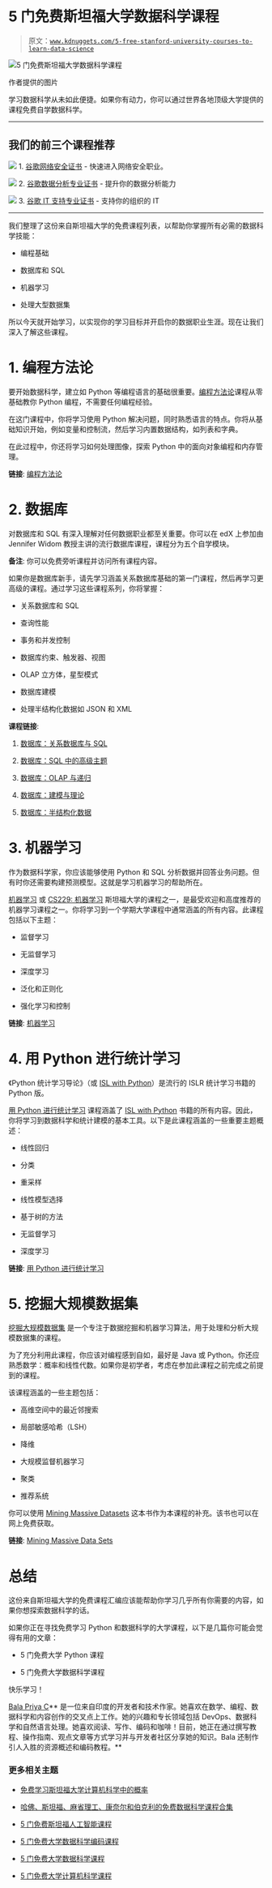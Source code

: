 # 5 门免费斯坦福大学数据科学课程

> 原文：[`www.kdnuggets.com/5-free-stanford-university-courses-to-learn-data-science`](https://www.kdnuggets.com/5-free-stanford-university-courses-to-learn-data-science)

![5 门免费斯坦福大学数据科学课程](img/e06d98c06e0c54446a579c6af8f4d9e8.png)

作者提供的图片

学习数据科学从未如此便捷。如果你有动力，你可以通过世界各地顶级大学提供的课程免费自学数据科学。

* * *

## 我们的前三个课程推荐

![](img/0244c01ba9267c002ef39d4907e0b8fb.png) 1\. [谷歌网络安全证书](https://www.kdnuggets.com/google-cybersecurity) - 快速进入网络安全职业。

![](img/e225c49c3c91745821c8c0368bf04711.png) 2\. [谷歌数据分析专业证书](https://www.kdnuggets.com/google-data-analytics) - 提升你的数据分析能力

![](img/0244c01ba9267c002ef39d4907e0b8fb.png) 3\. [谷歌 IT 支持专业证书](https://www.kdnuggets.com/google-itsupport) - 支持你的组织的 IT

* * *

我们整理了这份来自斯坦福大学的免费课程列表，以帮助你掌握所有必需的数据科学技能：

+   编程基础

+   数据库和 SQL

+   机器学习

+   处理大型数据集

所以今天就开始学习，以实现你的学习目标并开启你的数据职业生涯。现在让我们深入了解这些课程。

# 1\. 编程方法论

要开始数据科学，建立如 Python 等编程语言的基础很重要。[编程方法论](https://web.stanford.edu/class/archive/cs/cs106a/cs106a.1226/)课程从零基础教你 Python 编程，不需要任何编程经验。

在这门课程中，你将学习使用 Python 解决问题，同时熟悉语言的特点。你将从基础知识开始，例如变量和控制流，然后学习内置数据结构，如列表和字典。

在此过程中，你还将学习如何处理图像，探索 Python 中的面向对象编程和内存管理。

**链接**: [编程方法论](https://web.stanford.edu/class/archive/cs/cs106a/cs106a.1226/)

# 2\. 数据库

对数据库和 SQL 有深入理解对任何数据职业都至关重要。你可以在 edX 上参加由 Jennifer Widom 教授主讲的流行数据库课程，课程分为五个自学模块。

**备注**: 你可以免费旁听课程并访问所有课程内容。

如果你是数据库新手，请先学习涵盖关系数据库基础的第一门课程，然后再学习更高级的课程。通过学习这些课程系列，你将掌握：

+   关系数据库和 SQL

+   查询性能

+   事务和并发控制

+   数据库约束、触发器、视图

+   OLAP 立方体，星型模式

+   数据库建模

+   处理半结构化数据如 JSON 和 XML

**课程链接**:

1.  [数据库：关系数据库与 SQL](https://www.edx.org/learn/relational-databases/stanford-university-databases-relational-databases-and-sql)

1.  [数据库：SQL 中的高级主题](https://www.edx.org/learn/sql/stanford-university-databases-advanced-topics-in-sql)

1.  [数据库：OLAP 与递归](https://www.edx.org/learn/databases/stanford-university-databases-olap-and-recursion)

1.  [数据库：建模与理论](https://www.edx.org/learn/databases/stanford-university-databases-modeling-and-theory)

1.  [数据库：半结构化数据](https://www.edx.org/learn/relational-databases/stanford-university-databases-semistructured-data)

# 3\. 机器学习

作为数据科学家，你应该能够使用 Python 和 SQL 分析数据并回答业务问题。但有时你还需要构建预测模型。这就是学习机器学习的帮助所在。

[机器学习](https://www.youtube.com/playlist?list=PLoROMvodv4rNyWOpJg_Yh4NSqI4Z4vOYy) 或 [CS229: 机器学习](https://cs229.stanford.edu/) 斯坦福大学的课程之一，是最受欢迎和高度推荐的机器学习课程之一。你将学习到一个学期大学课程中通常涵盖的所有内容。此课程包括以下主题：

+   监督学习

+   无监督学习

+   深度学习

+   泛化和正则化

+   强化学习和控制

**链接**: [机器学习](https://www.youtube.com/playlist?list=PLoROMvodv4rNyWOpJg_Yh4NSqI4Z4vOYy)

# 4\. 用 Python 进行统计学习

《Python 统计学习导论》（或 [ISL with Python](https://www.statlearning.com/)）是流行的 ISLR 统计学习书籍的 Python 版。

[用 Python 进行统计学习](https://www.edx.org/learn/python/stanford-university-statistical-learning-with-python) 课程涵盖了 [ISL with Python](https://www.statlearning.com/) 书籍的所有内容。因此，你将学习到数据科学和统计建模的基本工具。以下是此课程涵盖的一些重要主题概述：

+   线性回归

+   分类

+   重采样

+   线性模型选择

+   基于树的方法

+   无监督学习

+   深度学习

**链接**: [用 Python 进行统计学习](https://www.edx.org/learn/python/stanford-university-statistical-learning-with-python)

# 5\. 挖掘大规模数据集

[挖掘大规模数据集](https://web.stanford.edu/class/cs246/) 是一个专注于数据挖掘和机器学习算法，用于处理和分析大规模数据集的课程。

为了充分利用此课程，你应该对编程感到自如，最好是 Java 或 Python。你还应熟悉数学：概率和线性代数。如果你是初学者，考虑在参加此课程之前完成之前提到的课程。

该课程涵盖的一些主题包括：

+   高维空间中的最近邻搜索

+   局部敏感哈希（LSH）

+   降维

+   大规模监督机器学习

+   聚类

+   推荐系统

你可以使用 [Mining Massive Datasets](http://www.mmds.org/) 这本书作为本课程的补充。该书也可以在网上免费获取。

**链接**: [Mining Massive Data Sets](https://web.stanford.edu/class/cs246/)

# 总结

这份来自斯坦福大学的免费课程汇编应该能帮助你学习几乎所有你需要的内容，如果你想探索数据科学的话。

如果你正在寻找免费学习 Python 和数据科学的大学课程，以下是几篇你可能会觉得有用的文章：

+   5 门免费大学 Python 课程

+   5 门免费大学数据科学课程

快乐学习！

**[](https://twitter.com/balawc27)**[Bala Priya C](https://www.kdnuggets.com/wp-content/uploads/bala-priya-author-image-update-230821.jpg)** 是一位来自印度的开发者和技术作家。她喜欢在数学、编程、数据科学和内容创作的交叉点上工作。她的兴趣和专长领域包括 DevOps、数据科学和自然语言处理。她喜欢阅读、写作、编码和咖啡！目前，她正在通过撰写教程、操作指南、观点文章等方式学习并与开发者社区分享她的知识。Bala 还制作引人入胜的资源概述和编码教程。**

### 更多相关主题

+   [免费学习斯坦福大学计算机科学中的概率](https://www.kdnuggets.com/learn-probability-in-computer-science-with-stanford-university-for-free)

+   [哈佛、斯坦福、麻省理工、康奈尔和伯克利的免费数据科学课程合集](https://www.kdnuggets.com/a-collection-of-free-data-science-courses-from-harvard-stanford-mit-cornell-and-berkeley)

+   [5 门免费斯坦福人工智能课程](https://www.kdnuggets.com/5-free-stanford-ai-courses)

+   [5 门免费大学数据科学编码课程](https://www.kdnuggets.com/5-free-university-courses-to-learn-coding-for-data-science)

+   [5 门免费大学数据科学课程](https://www.kdnuggets.com/5-free-university-courses-to-learn-data-science)

+   [5 门免费大学计算机科学课程](https://www.kdnuggets.com/5-free-university-courses-to-learn-computer-science)

